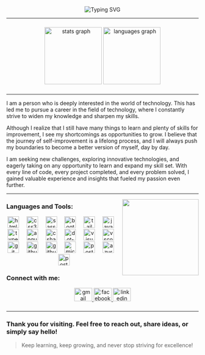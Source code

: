 <div align="center">
    <img src="https://readme-typing-svg.demolab.com?font=Fira+Code&weight=700&pause=1000&color=7EE9FD&center=true&vCenter=true&width=500&lines=Hi+there+%3Ccoder%2F%3E!;I+am+Nhat+Huy%2C;A+passionate+.NET+developer+from+Vietnam." alt="Typing SVG" />
</div>

---

###

<div align="center">
  <img src="https://github-readme-stats.vercel.app/api?username=ddnhuy&hide_title=false&hide_rank=false&show_icons=true&include_all_commits=true&count_private=true&disable_animations=false&theme=dracula&locale=en&hide_border=true" height="150" alt="stats graph"  />
  <img src="https://github-readme-stats.vercel.app/api/top-langs?username=ddnhuy&locale=en&hide_title=false&layout=compact&card_width=320&langs_count=5&theme=dracula&hide_border=true" height="150" alt="languages graph"  />
</div>

###

---

I am a person who is deeply interested in the world of technology. This has led me to pursue a career in the field of technology, where I constantly strive to widen my knowledge and sharpen my skills.

Although I realize that I still have many things to learn and plenty of skills for improvement, I see my shortcomings as opportunities to grow. I believe that the journey of self-improvement is a lifelong process, and I will always push my boundaries to become a better version of myself, day by day.

I am seeking new challenges, exploring innovative technologies, and eagerly taking on any opportunity to learn and expand my skill set. With every line of code, every project completed, and every problem solved, I gained valuable experience and insights that fueled my passion even further.

---

<img align="right" height="200" src="https://media.giphy.com/media/MPxg9U887PS0B8XT4J/giphy.gif?cid=790b7611qaw1encb9i7r71nwf8dovinfjtmyacxb01n65hgn&ep=v1_gifs_search&rid=giphy.gif&ct=g"  />

###

<h3 align="left">Languages and Tools:</h3>
<div align="center">
  <img src="https://skillicons.dev/icons?i=html" height="30" alt="html5 logo"  />
  <img width="12" />
  <img src="https://skillicons.dev/icons?i=css" height="30" alt="css3 logo"  />
  <img width="12" />
  <img src="https://cdn.simpleicons.org/sass/CC6699" height="30" alt="sass logo"  />
  <img width="12" />
  <img src="https://skillicons.dev/icons?i=bootstrap" height="30" alt="bootstrap logo"  />
  <img width="12" />
  <img src="https://skillicons.dev/icons?i=tailwind" height="30" alt="tailwindcss logo"  />
  <img width="12" />
  <img src="https://skillicons.dev/icons?i=js" height="30" alt="javascript logo"  />
  <img width="12" />
  <img src="https://skillicons.dev/icons?i=ts" height="30" alt="typescript logo"  />
  <img width="12" />
  <img src="https://skillicons.dev/icons?i=angular" height="30" alt="angularjs logo"  />
  <img width="12" />
  <img src="https://skillicons.dev/icons?i=cs" height="30" alt="csharp logo"  />
  <img width="12" />
  <img src="https://skillicons.dev/icons?i=dotnet" height="30" alt="dot-net logo"  />
  <img width="12" />
  <img src="https://skillicons.dev/icons?i=visualstudio" height="30" alt="visualstudio logo"  />
  <img width="12" />
  <img src="https://skillicons.dev/icons?i=vscode" height="30" alt="vscode logo"  />
  <img width="12" />
  <img src="https://skillicons.dev/icons?i=git" height="30" alt="git logo"  />
  <img width="12" />
  <img src="https://skillicons.dev/icons?i=github" height="30" alt="github logo"  />
  <img width="12" />
  <img src="https://skillicons.dev/icons?i=githubactions" height="30" alt="githubactions logo"  />
  <img width="12" />
  <img src="https://cdn.jsdelivr.net/gh/devicons/devicon/icons/microsoftsqlserver/microsoftsqlserver-plain.svg" height="30" alt="microsoftsqlserver logo"  />
  <img width="12" />
  <img src="https://skillicons.dev/icons?i=postgres" height="30" alt="postgresql logo"  />
  <img width="12" />
  <img src="https://skillicons.dev/icons?i=azure" height="30" alt="azure logo"  />
  <img width="12" />
  <img src="https://www.vectorlogo.zone/logos/getpostman/getpostman-icon.svg" alt="postman" height="30"/>
</div>

###

<h3 align="left">Connect with me:</h3>
<div align="center">
  <a href="mailto:doan.nhathuy.03@gmail.com" target="_blank">
    <img src="https://raw.githubusercontent.com/maurodesouza/profile-readme-generator/master/src/assets/icons/social/gmail/default.svg" width="47" height="35" alt="gmail logo"  />
  </a>
  <a href="https://www.facebook.com/ddnHuy" target="_blank">
    <img src="https://raw.githubusercontent.com/maurodesouza/profile-readme-generator/master/src/assets/icons/social/facebook/default.svg" width="47" height="35" alt="facebook logo"  />
  </a>
  <a href="https://www.linkedin.com/in/ddnhathuy/" target="_blank">
    <img src="https://raw.githubusercontent.com/maurodesouza/profile-readme-generator/master/src/assets/icons/social/linkedin/default.svg" width="47" height="35" alt="linkedin logo"  />
  </a>
</div>

###

<!--
<img src="https://raw.githubusercontent.com/iamSunHi/iamSunHi/output/snake.svg" alt="Snake animation" />
-->

###

---

### Thank you for visiting. Feel free to reach out, share ideas, or simply say hello!

> Keep learning, keep growing, and never stop striving for excellence!

<!--
**iamSunHi/iamSunHi** is a ✨ _special_ ✨ repository because its `README.md` (this file) appears on your GitHub profile.

Here are some ideas to get you started:

- 🔭 I’m currently working on ...
- 🌱 I’m currently learning ...
- 👯 I’m looking to collaborate on ...
- 🤔 I’m looking for help with ...
- 💬 Ask me about ...
- 📫 How to reach me: ...
- 😄 Pronouns: ...
- ⚡ Fun fact: ...
-->
